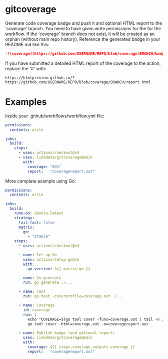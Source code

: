 # gitcoverage

Generate code coverage badge and push it and optional HTML report to the 'coverage' branch.
You need to have given write permissions for the for the workflow.
If the 'coverage' branch does not exist, it will be created as an orphan (without main repo history).
Reference the generated badge in your README.md like this:

```md
[![coverage](https://github.com/USERNAME/REPO/blob/coverage/BRANCH/badge.svg)](#)
```

If you have submitted a detailed HTML report of the coverage to the action, replace the '#' with:

`https://htmlpreview.github.io/?https://github.com/USERNAME/REPO/blob/coverage/BRANCH/report.html`

# Examples

Inside your .github/workflows/workflow.yml file:

```yml
permissions:
  contents: write

jobs:
  build:
    steps:
      - uses: actions/checkout@v4
      - uses: linkdata/gitcoverage@main
        with:
          coverage: "83%"
          report:   "coveragereport.out"
```

More complete example using Go:

```yml
permissions:
  contents: write

jobs:
  build:
    runs-on: ubuntu-latest
    strategy:
      fail-fast: false
      matrix:
        go:
          - "stable"
    steps:
      - uses: actions/checkout@v4

      - name: Set up Go
        uses: actions/setup-go@v5
        with:
          go-version: ${{ matrix.go }}

      - name: Go generate
        run: go generate ./...

      - name: Test
        run: go test -coverprofile=coverage.out ./...

      - name: Coverage
        id: coverage
        run: |
          echo "COVERAGE=$(go tool cover -func=coverage.out | tail -n 1 | tr -s '\t' | cut -f 3)" >> $GITHUB_OUTPUT
          go tool cover -html=coverage.out -o=coveragereport.out

      - name: Publish badge (and optional report)
        uses: linkdata/gitcoverage@main
        with:
          coverage: ${{ steps.coverage.outputs.coverage }}
          report:   "coveragereport.out"
```
